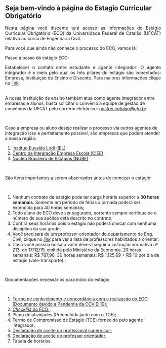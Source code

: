 ## Seja bem-vindo à página do Estagio Curricular Obrigatório

<p align="justify">Nesta página você discente terá acesso as informações do Estágio Curricular Obrigatório (ECO) da Universidade Federal de Catalão (UFCAT) relativo ao curso de Engenharia Civil.</p>

Para você que ainda não conhece o processo do ECO, vamos lá:

Passo a passo do estágio ECO:

<p align="justify">Estabelecer o contato entre estudante e agente integrador: O agente integrador é o meio pelo qual os três pilares do estágio são conectados: Empresa, Instituição de Ensino e Discente. Para maiores informações clique no <a href="https://www.cieepr.org.br/o-que-e-um-agente-de-integracao-e-qual-o-seu-papel-junto-as-empresas-e-estudantes/#:~:text=Visando%20realizar%20a%20ponte%20entre,as%20empresas%20quanto%20para%20os"
target="_blank">link</a>. <br>

<br>

A nossa instituição de ensino também atua como agente integrador entre empresas e alunos, basta solicitar o convênio a equipe de gestão de convênios da UFCAT pelo correrio eletrônico: <i>gestao.catalao@ufg.br</i><br>

<br>

Caso a empresa ou aluno deseje realizar o processo via outros agentes de integração isso e perfeitamente possível, são empresas que podem atender a nossa região:

<ol>
<li><a href="https://ielgoias.com.br/iel/home" target="_blank">Instituo Euvaldo Lodi (IEL)</a></li> 
<li><a href="https://portal.ciee.org.br" target="_blank">Centro de Integração Empresa Escola (CIEE)</a></li> 
<li><a href="https://www.nube.com.br" target="_blank">Núcleo Brasileiro de Estágios (NUBE)</a></li> 
</ol>

<br>

São itens importantes a serem observados antes de começar o estágio: <br>

<br>

<ol>
<li> Nenhum contrato de estágio pode ter carga horária superior a <b>30 horas semanais</b>. Somente em período de férias a jornada poderá ser extendida para 40 horas semanais;</li> 
<li> Todo aluno de ECO deve ser segurado, portanto sempre verifique se o número de sua apólice está descrito no contrato;</li> 
<li> Confira seus horários pois o estágio não poderá chocar com nenhuma disciplina da sua grade;</li> 
<li> Você precisará de um professor orientador do departamento de Eng. Civil, clique no <a href="https://deciv.catalao.ufg.br/p/6185-docentes" target="_blank"><i>link</i></a> para ver a lista de professores habilitados a orientar.</li> 
<li> Caso você possua bolsa o valor deverá seguir a instrução normativa nº 213, de 17/12/19, emitida pelo Ministério da Economia. 20 horas semanais: R$ 787,98, 30 horas semanais: R$ 1.125,69 + R$ 10 por dia de estágio (vale-transporte).;</li>   
</ol>

<br>

Documentações necessários para início do estágio: <br>

<br>

<ol>
<li><a href="https://github.com/wmpjrufg/ESTAGIO-CIVIL-UFCAT/blob/gh-pages/ECO/Termo%20de%20conhecimento%20e%20concordância%20ECO%20-%20UFCAT.doc" target="_blank">Termo de conhecimento e concordância com a realização do ECO (Documento devido a Pandemia da COVID 19);</a>;</li> 
<li><a href="https://github.com/wmpjrufg/ESTAGIO-CIVIL-UFCAT/blob/gh-pages/ECO/Checklist_ECO.docx" target="_blank"><i>Checklist</i> do ECO;</a>;</li> 
<li>Plano de atividades (Preenchido junto com o TCE);</li> 
<li>Termo de Compromisso de Estágio (TCE) fornecido pelo agente integrador;</li> 
<li><a href="https://forms.gle/sxrFjFXJQ9gcGe4V7" target="_blank">Declaração de aceite do profissional supervisor;</a>;</li> 
<li><a href="https://forms.gle/GMTTZM4oLtFG1Lhz9" target="_blank">Declaração de aceite do professor orientador</a>;</li> 
<li>Tabela de horários.</li> 
</ol>

</p>



